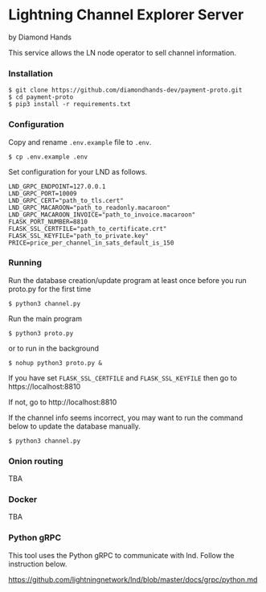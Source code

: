 # Lightning Channel Explorer Server

by Diamond Hands

This service allows the LN node operator to sell channel information.

### Installation
```
$ git clone https://github.com/diamondhands-dev/payment-proto.git
$ cd payment-proto
$ pip3 install -r requirements.txt
```

### Configuration
Copy and rename `.env.example` file to `.env`.
```
$ cp .env.example .env
```

Set configuration for your LND as follows.
```
LND_GRPC_ENDPOINT=127.0.0.1
LND_GRPC_PORT=10009
LND_GRPC_CERT="path_to_tls.cert"
LND_GRPC_MACAROON="path_to_readonly.macaroon"
LND_GRPC_MACAROON_INVOICE="path_to_invoice.macaroon"
FLASK_PORT_NUMBER=8810
FLASK_SSL_CERTFILE="path_to_certificate.crt"
FLASK_SSL_KEYFILE="path_to_private.key"
PRICE=price_per_channel_in_sats_default_is_150
```

### Running
Run the database creation/update program at least once before you run proto.py for the first time
```
$ python3 channel.py
```

Run the main program
```
$ python3 proto.py
```
or to run in the background
```
$ nohup python3 proto.py &
```

If you have set `FLASK_SSL_CERTFILE` and `FLASK_SSL_KEYFILE` then go to https://localhost:8810

If not, go to http://localhost:8810

If the channel info seems incorrect, you may want to run the command below to update the database manually.
```
$ python3 channel.py
```


### Onion routing
TBA


### Docker
TBA

### Python gRPC
This tool uses the Python gRPC to communicate with lnd. Follow the instruction below.

https://github.com/lightningnetwork/lnd/blob/master/docs/grpc/python.md
